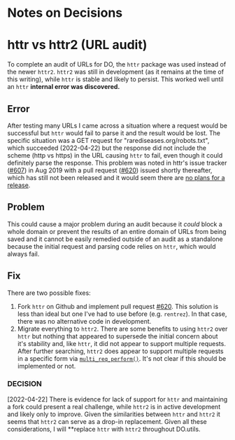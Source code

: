 # Notes on Decisions


# httr vs httr2 (URL audit)

To complete an audit of URLs for DO, the `httr` package was used instead of the newer `httr2`. `httr2` was still in development (as it remains at the time of this writing), while `httr` is stable and likely to persist. This worked well until an `httr` **internal error was discovered.**

## Error

After testing many URLs I came across a situation where a request would be successful but `httr` would fail to parse it and the result would be lost. The specific situation was a GET request for "rarediseases.org/robots.txt", which succeeded (2022-04-22) but the response did not include the scheme (http vs https) in the URL causing `httr` to fail, even though it could definitely parse the response. This problem was noted in httr's issue tracker ([#607](https://github.com/r-lib/httr/issues/607)) in Aug 2019 with a pull request ([#620](https://github.com/r-lib/httr/pull/620)) issued shortly thereafter, which has still not been released and it would seem there are [no plans for a release](https://github.com/r-lib/httr/pull/620#issuecomment-622575877).

## Problem

This could cause a major problem during an audit because it _could_ block a whole domain or prevent the results of an entire domain of URLs from being saved and it cannot be easily remedied outside of an audit as a standalone because the initial request and parsing code relies on `httr`, which would always fail.

## Fix

There are two possible fixes:

1. Fork `httr` on Github and implement pull request [#620](https://github.com/r-lib/httr/pull/620). This solution is less than ideal but one I've had to use before (e.g. `rentrez`). In that case, there was no alternative code in development.
2. Migrate everything to `httr2`. There are some benefits to using `httr2` over `httr` but nothing that appeared to supersede the initial concern about it's stability and, like `httr`, it did not appear to support multiple requests. After further searching, `httr2` does appear to support multiple requests in a specific form via [`multi_req_perform()`](https://httr2.r-lib.org/reference/multi_req_perform.html). It's not clear if this should be implemented or not.

### DECISION

[2022-04-22] There is evidence for lack of support for `httr` and maintaining a fork could present a real challenge, while `httr2` is in active development and likely only to improve. Given the similarities between `httr` and `httr2` it seems that `httr2` can serve as a drop-in replacement. Given all these considerations, I will **replace `httr` with `httr2` throughout DO.utils.
